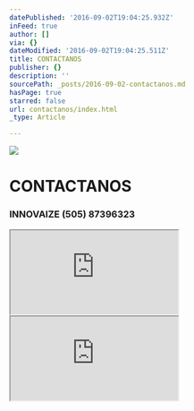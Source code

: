 ```yaml
---
datePublished: '2016-09-02T19:04:25.932Z'
inFeed: true
author: []
via: {}
dateModified: '2016-09-02T19:04:25.511Z'
title: CONTACTANOS
publisher: {}
description: ''
sourcePath: _posts/2016-09-02-contactanos.md
hasPage: true
starred: false
url: contactanos/index.html
_type: Article

---
```

![](https://the-grid-user-content.s3-us-west-2.amazonaws.com/1b33003b-876e-4624-aefd-45363b51e0a9.jpg)

# CONTACTANOS

### INNOVAIZE (505) 87396323

<iframe src="https://the-grid.github.io/ed-userhtml/?g=eJylkLEKgzAURX8lPOhqdFSMQyml3Tt0jfo0KS-JPCOpf9-gn9DxwDl3uK2dWDsUyY7RKKjK8gLCoJ1NzFRXNQhNFNKLtV8XzeiHXUHkDUEcZR94RFZQglgHDkTWzwp8yBh3QgWn0Pjgc7LyoMDEuDRSppQKdNqSwymwK4bgZL9ZyrZE1-Mo7_h4b3X9ud6eya9f6FotDOP0z8TdEomwRXEErdRdK88Puh92aF0D" style=""></iframe>

<iframe src="https://the-grid.github.io/ed-location/?latitude=12.145634016621855&amp;longitude=-86.34215354919432&amp;zoom=16" style=""></iframe>
